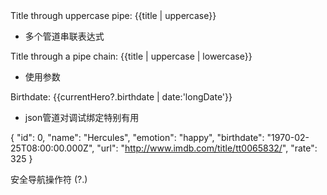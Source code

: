 

<div>Title through uppercase pipe: {{title | uppercase}}</div>

- 多个管道串联表达式

<div>
  Title through a pipe chain:
  {{title | uppercase | lowercase}}
</div>

- 使用参数

<div>Birthdate: {{currentHero?.birthdate | date:'longDate'}}</div>

- json管道对调试绑定特别有用


{ "id": 0, "name": "Hercules", "emotion": "happy",
  "birthdate": "1970-02-25T08:00:00.000Z",
  "url": "http://www.imdb.com/title/tt0065832/",
  "rate": 325 }

安全导航操作符 (?.) 
